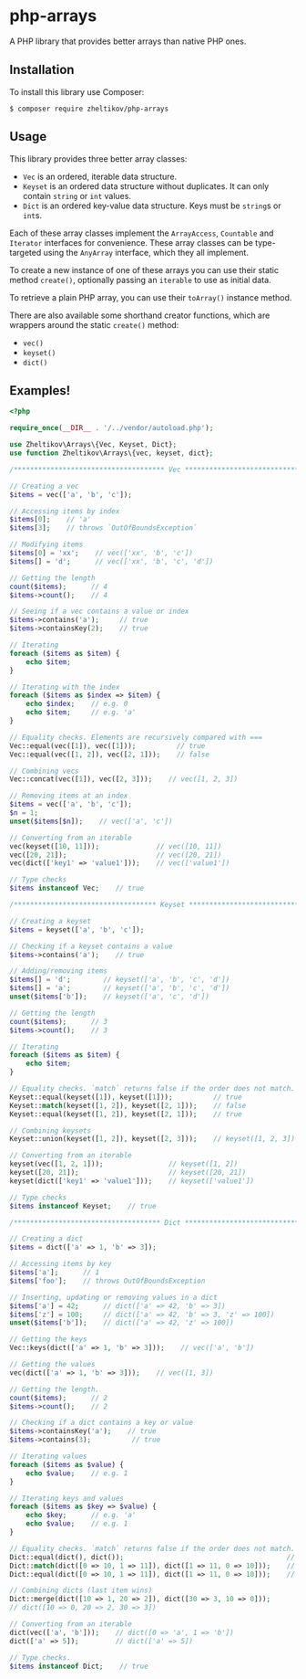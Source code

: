# php-arrays

A PHP library that provides better arrays than native PHP ones.

## Installation

To install this library use Composer:

```shell
$ composer require zheltikov/php-arrays
```

## Usage

This library provides three better array classes:

- `Vec` is an ordered, iterable data structure.
- `Keyset` is an ordered data structure without duplicates. It can only contain `string` or `int` values.
- `Dict` is an ordered key-value data structure. Keys must be `string`s or `int`s.

Each of these array classes implement the `ArrayAccess`, `Countable` and `Iterator` interfaces for convenience. These
array classes can be type-targeted using the `AnyArray` interface, which they all implement.

To create a new instance of one of these arrays you can use their static method `create()`, optionally passing an
`iterable` to use as initial data.

To retrieve a plain PHP array, you can use their `toArray()` instance method.

There are also available some shorthand creator functions, which are wrappers around the static `create()` method:

- `vec()`
- `keyset()`
- `dict()`

## Examples!

```php
<?php

require_once(__DIR__ . '/../vendor/autoload.php');

use Zheltikov\Arrays\{Vec, Keyset, Dict};
use function Zheltikov\Arrays\{vec, keyset, dict};

/************************************* Vec ************************************/

// Creating a vec
$items = vec(['a', 'b', 'c']);

// Accessing items by index
$items[0];    // 'a'
$items[3];    // throws `OutOfBoundsException`

// Modifying items
$items[0] = 'xx';    // vec(['xx', 'b', 'c'])
$items[] = 'd';      // vec(['xx', 'b', 'c', 'd'])

// Getting the length
count($items);      // 4
$items->count();    // 4

// Seeing if a vec contains a value or index
$items->contains('a');     // true
$items->containsKey(2);    // true

// Iterating
foreach ($items as $item) {
    echo $item;
}

// Iterating with the index
foreach ($items as $index => $item) {
    echo $index;    // e.g. 0
    echo $item;     // e.g. 'a'
}

// Equality checks. Elements are recursively compared with ===
Vec::equal(vec([1]), vec([1]));          // true
Vec::equal(vec([1, 2]), vec([2, 1]));    // false

// Combining vecs
Vec::concat(vec([1]), vec([2, 3]));    // vec([1, 2, 3])

// Removing items at an index
$items = vec(['a', 'b', 'c']);
$n = 1;
unset($items[$n]);    // vec(['a', 'c'])

// Converting from an iterable
vec(keyset([10, 11]));              // vec([10, 11])
vec([20, 21]);                      // vec([20, 21])
vec(dict(['key1' => 'value1']));    // vec(['value1'])

// Type checks
$items instanceof Vec;    // true

/*********************************** Keyset ***********************************/

// Creating a keyset
$items = keyset(['a', 'b', 'c']);

// Checking if a keyset contains a value
$items->contains('a');    // true

// Adding/removing items
$items[] = 'd';        // keyset(['a', 'b', 'c', 'd'])
$items[] = 'a';        // keyset(['a', 'b', 'c', 'd'])
unset($items['b']);    // keyset(['a', 'c', 'd'])

// Getting the length
count($items);      // 3
$items->count();    // 3

// Iterating
foreach ($items as $item) {
    echo $item;
}

// Equality checks. `match` returns false if the order does not match.
Keyset::equal(keyset([1]), keyset([1]));          // true
Keyset::match(keyset([1, 2]), keyset([2, 1]));    // false
Keyset::equal(keyset([1, 2]), keyset([2, 1]));    // true

// Combining keysets
Keyset::union(keyset([1, 2]), keyset([2, 3]));    // keyset([1, 2, 3])

// Converting from an iterable
keyset(vec([1, 2, 1]));                // keyset([1, 2])
keyset([20, 21]);                      // keyset([20, 21])
keyset(dict(['key1' => 'value1']));    // keyset(['value1'])

// Type checks
$items instanceof Keyset;    // true

/************************************ Dict ************************************/

// Creating a dict
$items = dict(['a' => 1, 'b' => 3]);

// Accessing items by key
$items['a'];      // 1
$items['foo'];    // throws OutOfBoundsException

// Inserting, updating or removing values in a dict
$items['a'] = 42;      // dict(['a' => 42, 'b' => 3])
$items['z'] = 100;     // dict(['a' => 42, 'b' => 3, 'z' => 100])
unset($items['b']);    // dict(['a' => 42, 'z' => 100])

// Getting the keys
Vec::keys(dict(['a' => 1, 'b' => 3]));    // vec(['a', 'b'])

// Getting the values
vec(dict(['a' => 1, 'b' => 3]));    // vec([1, 3])

// Getting the length.
count($items);      // 2
$items->count();    // 2

// Checking if a dict contains a key or value
$items->containsKey('a');    // true
$items->contains(3);          // true

// Iterating values
foreach ($items as $value) {
    echo $value;    // e.g. 1
}

// Iterating keys and values
foreach ($items as $key => $value) {
    echo $key;      // e.g. 'a'
    echo $value;    // e.g. 1
}

// Equality checks. `match` returns false if the order does not match.
Dict::equal(dict(), dict());                                        // true
Dict::match(dict([0 => 10, 1 => 11]), dict([1 => 11, 0 => 10]));    // false
Dict::equal(dict([0 => 10, 1 => 11]), dict([1 => 11, 0 => 10]));    // true

// Combining dicts (last item wins)
Dict::merge(dict([10 => 1, 20 => 2]), dict([30 => 3, 10 => 0]));
// dict([10 => 0, 20 => 2, 30 => 3])

// Converting from an iterable
dict(vec(['a', 'b']));    // dict([0 => 'a', 1 => 'b'])
dict(['a' => 5]);         // dict(['a' => 5])

// Type checks.
$items instanceof Dict;    // true

```
